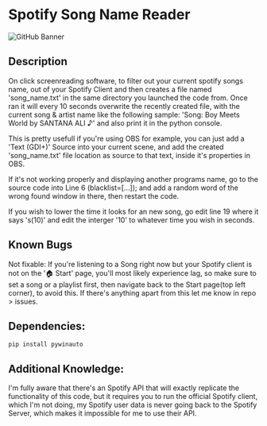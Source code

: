 # Spotify Song Name Reader
![GitHub Banner](https://repository-images.githubusercontent.com/334050272/9e9a3280-620b-11eb-883c-e4478e8cdfd8)
## Description
On click screenreading software, to filter out your current spotify songs name, out of your Spotify Client and then creates a file named 'song_name.txt' in the same directory you launched the code from. Once ran it will every 10 seconds overwrite the recently created file, with the current song & artist name like the following sample: 'Song: Boy Meets World by SANTANA ALI ♪' and also print it in the python console.

This is pretty usefull if you're using OBS for example, you can just add a 'Text (GDI+)' Source into your current scene, and add the created 'song_name.txt' file location as source to that text, inside it's properties in OBS.

If it's not working properly and displaying another programs name, go to the source code into Line 6 (blacklist=[...]); and add a random word of the wrong found window in there, then restart the code.

If you wish to lower the time it looks for an new song, go edit line 19 where it says 's(10)' and edit the interger '10' to whatever time you wish in seconds.

## Known Bugs
Not fixable: If you're listening to a Song right now but your Spotify client is not on the '🏠 Start' page, you'll most likely experience lag, so make sure to set a song or a playlist first, then navigate back to the Start page(top left corner), to avoid this.
If there's anything apart from this let me know in repo > issues.

## Dependencies:

	pip install pywinauto


## Additional Knowledge:
I'm fully aware that there's an Spotify API that will exactly replicate the functionality of this code, but it requires you to run the official Spotify client, which I'm not doing, my Spotify user data is never going back to the Spotify Server, which makes it impossible for me to use their API.

